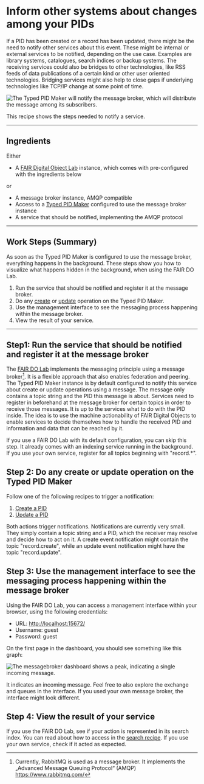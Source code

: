 # Inform other systems about changes among your PIDs

If a PID has been created or a record has been updated, there might be the need to notify other services about this event. These might be internal or external services to be notified, depending on the use case. Examples are library systems, catalogues, search indices or backup systems. The receiving services could also be bridges to other technologies, like RSS feeds of data publications of a certain kind or other user oriented technologies. Bridging services might also help to close gaps if underlying technologies like TCP/IP change at some point of time.

![The Typed PID Maker will notify the message broker, which will distribute the message among its subscribers.](../images/testbed_notify.png)

This recipe shows the steps needed to notify a service.

---

## Ingredients

Either

- A [FAIR Digital Object Lab](../appendix/appendix_fair-do-lab.md) instance, which comes with pre-configured with the ingredients below

or

- A message broker instance, AMQP compatible
- Access to a [Typed PID Maker](../appendix/appendix_pit.md) configured to use the message broker instance
- A service that should be notified, implementing the AMQP protocol

---

## Work Steps (Summary)

As soon as the Typed PID Maker is configured to use the message broker, everything happens in the background. These steps show you how to visualize what happens hidden in the background, when using the FAIR DO Lab.

1. Run the service that should be notified and register it at the message broker.
2. Do any [create](./create.md) or [update](./update.md) operation on the Typed PID Maker.
3. Use the management interface to see the messaging process happening within the message broker.
4. View the result of your service.

---

## Step1: Run the service that should be notified and register it at the message broker

The [FAIR DO Lab](../appendix/appendix_fair-do-lab.md) implements the messaging principle using a message broker[^messagebroker]. It is a flexible approach that also enables federation and peering. The Typed PID Maker instance is by default configured to notify this service about create or update operations using a message. The message only contains a topic string and the PID this message is about. Services need to register in beforehand at the message broker for certain topics in order to receive those messages. It is up to the services what to do with the PID inside. The idea is to use the machine actionability of FAIR Digital Objects to enable services to decide themselves how to handle the received PID and information and data that can be reached by it.

If you use a FAIR DO Lab with its default configuration, you can skip this step. It already comes with an indexing service running in the background. If you use your own service, register for all topics beginning with "record.*".

[^messagebroker]: Currently, RabbitMQ is used as a message broker. It implements the „Advanced Message Queuing Protocol“ (AMQP) <https://www.rabbitmq.com/>

## Step 2: Do any create or update operation on the Typed PID Maker

Follow one of the following recipes to trigger a notification:

1. [Create a PID](./create.md)
2. [Update a PID](./update.md)

Both actions trigger notifications. Notifications are currently very small. They simply contain a topic string and a PID, which the receiver may resolve and decide how to act on it. A create event notification might contain the topic "record.create", while an update event notification might have the topic "record.update".

## Step 3: Use the management interface to see the messaging process happening within the message broker

Using the FAIR DO Lab, you can access a management interface within your browser, using the following credentials:

- URL: <http://localhost:15672/>
- Username: guest
- Password: guest

On the first page in the dashboard, you should see something like this graph:

![The messagebroker dashboard shows a peak, indicating a single incoming message.](../images/testbed_messagebroker_activity-peak.png)

It indicates an incoming message. Feel free to also explore the exchange and queues in the interface. If you used your own message broker, the interface might look different.

## Step 4: View the result of your service

If you use the FAIR DO Lab, see if your action is represented in its search index. You can read about how to access in the [search recipe](./search.md). If you use your own service, check if it acted as expected.
